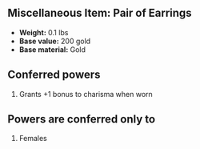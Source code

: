 ## Miscellaneous Item: Pair of Earrings

- **Weight:** 0.1 lbs
- **Base value:** 200 gold
- **Base material:** Gold

## Conferred powers

1. Grants +1 bonus to charisma when worn

## Powers are conferred only to

1. Females

